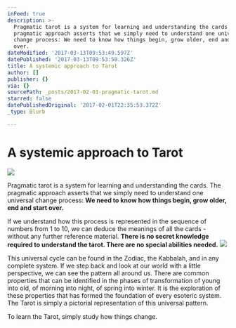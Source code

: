 ```yaml
---
inFeed: true
description: >-
  Pragmatic tarot is a system for learning and understanding the cards. The
  pragmatic approach asserts that we simply need to understand one universal
  change process: We need to know how things begin, grow older, end and start
  over.
dateModified: '2017-03-13T09:53:49.597Z'
datePublished: '2017-03-13T09:53:50.326Z'
title: A systemic approach to Tarot
author: []
publisher: {}
via: {}
sourcePath: _posts/2017-02-01-pragmatic-tarot.md
starred: false
datePublishedOriginal: '2017-02-01T22:35:53.372Z'
_type: Blurb

---
```

# A systemic approach to Tarot
![](https://the-grid-user-content.s3-us-west-2.amazonaws.com/e19ad863-b072-4c73-b91d-cf889f3072ac.png)

Pragmatic tarot is a system for learning and understanding the cards. The pragmatic approach asserts that we simply need to understand one universal change process: **We need to know how things begin, grow older, end and start over.**

If we understand how this process is represented in the sequence of numbers from 1 to 10, we can deduce the meanings of all the cards - without any further reference material. **There is no secret knowledge required to understand the tarot. There are no special abilities needed.**
![](https://imgflo.herokuapp.com/graph/2b2431f8e7ba7b0/ef005b4afc766876302cfb8b35295352/croprotate.png?cropheight=138&cropwidth=594&degrees=0&input=https%3A%2F%2Fthe-grid-user-content.s3-us-west-2.amazonaws.com%2F71b14702-402f-4860-ba84-55afafdc227e.png&x=1&y=1)

This universal cycle can be found in the Zodiac, the Kabbalah, and in any complete system. If we step back and look at our world with a little perspective, we can see the pattern all around us. There are common properties that can be identified in the phases of transformation of young into old, of morning into night, of spring into winter. It is the exploration of these properties that has formed the foundation of every esoteric system. The Tarot is simply a pictorial representation of this universal pattern. 

To learn the Tarot, simply study how things change.